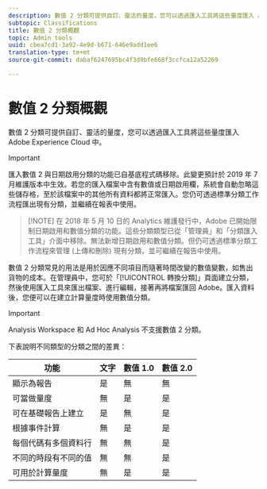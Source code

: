 ```yaml
---
description: 數值 2 分類可提供自訂、靈活的量度，您可以透過匯入工具將這些量度匯入 Adobe Experience Cloud 中。
subtopic: Classifications
title: 數值 2 分類概觀
topic: Admin tools
uuid: cbea7cd1-3a92-4e9d-b671-646e9add1ee6
translation-type: tm+mt
source-git-commit: dabaf6247695bc4f3d9bfe668f3ccfca12a52269

---
```



# 數值 2 分類概觀

數值 2 分類可提供自訂、靈活的量度，您可以透過匯入工具將這些量度匯入 Adobe Experience Cloud 中。

>[!IMPORTANT]
>
>匯入數值 2 與日期啟用分類的功能已自基底程式碼移除。此變更預計於 2019 年 7 月維護版本中生效。若您的匯入檔案中含有數值或日期啟用欄，系統會自動忽略這些儲存格，至於該檔案中的其他所有資料都將正常匯入。您仍可透過標準分類工作流程匯出現有分類，並繼續在報表中使用。

>[!NOTE] 在 2018 年 5 月 10 日的 Analytics 維護發行中，Adobe 已開始限制日期啟用和數值分類的功能。這些分類類型已從「管理員」和「分類匯入工具」介面中移除。無法新增日期啟用和數值分類。但仍可透過標準分類工作流程來管理 (上傳和刪除) 現有分類，並可繼續在報告中使用。

數值 2 分類常見的用法是用於因應不同項目而隨著時間改變的數值變數，如售出貨物的成本。在管理員中，您可於「[!UICONTROL 轉換分類]」頁面建立分類，然後使用匯入工具來匯出檔案、進行編輯，接著再將檔案匯回 Adobe。匯入資料後，您便可以在建立計算量度時使用數值分類。

>[!IMPORTANT]
>
>Analysis Workspace 和 Ad Hoc Analysis 不支援數值 2 分類。

下表說明不同類型的分類之間的差異：

| 功能 | 文字 | 數值 1.0 | 數值 2.0 |
|---|---|---|---|
| 顯示為報告 | 是 | 無 | 無 |
| 可當做量度 | 無 | 是 | 是 |
| 可在基礎報告上建立 | 是 | 無 | 是 |
| 根據事件計算 | 無 | 是 | 是 |
| 每個代碼有多個資料行 | 無 | 無 | 是 |
| 不同的時段有不同的值 | 無 | 無 | 是 |
| 可用於計算量度 | 無 | 是 | 是 |

